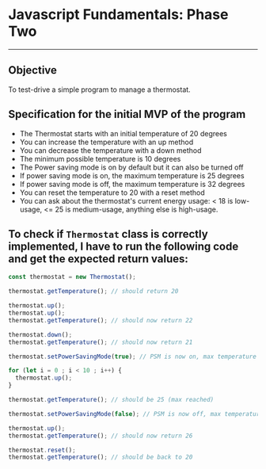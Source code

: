 # Javascript Fundamentals: Phase Two

----

## Objective

To test-drive a simple program to manage a thermostat.

## Specification for the initial MVP of the program

* The Thermostat starts with an initial temperature of 20 degrees
* You can increase the temperature with an up method
* You can decrease the temperature with a down method
* The minimum possible temperature is 10 degrees
* The Power saving mode is on by default but it can also be turned off
* If power saving mode is on, the maximum temperature is 25 degrees
* If power saving mode is off, the maximum temperature is 32 degrees
* You can reset the temperature to 20 with a reset method
* You can ask about the thermostat's current energy usage: < 18 is low-usage, <= 25 is medium-usage, anything else is high-usage.

## To check if `Thermostat` class is correctly implemented, I have to run the following code and get the expected return values:

```javascript
const thermostat = new Thermostat();

thermostat.getTemperature(); // should return 20

thermostat.up();
thermostat.up();
thermostat.getTemperature(); // should now return 22

thermostat.down();
thermostat.getTemperature(); // should now return 21

thermostat.setPowerSavingMode(true); // PSM is now on, max temperature is 25

for (let i = 0 ; i < 10 ; i++) {
  thermostat.up();
}

thermostat.getTemperature(); // should be 25 (max reached)

thermostat.setPowerSavingMode(false); // PSM is now off, max temperature is no more 25

thermostat.up();
thermostat.getTemperature(); // should now return 26

thermostat.reset();
thermostat.getTemperature(); // should be back to 20
```

